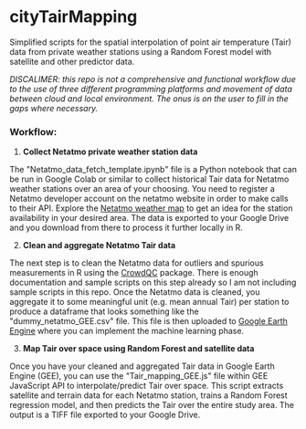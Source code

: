 # cityTairMapping

Simplified scripts for the spatial interpolation of point air temperature (Tair) data from private weather stations using a Random Forest model with satellite and other predictor data.

*DISCALIMER: this repo is not a comprehensive and functional workflow due to the use of three different programming platforms and movement of data between cloud and local environment. The onus is on the user to fill in the gaps where necessary.*

### Workflow:
1. **Collect Netatmo private weather station data**

The "Netatmo_data_fetch_template.ipynb" file is a Python notebook that can be run in Google Colab or similar to collect historical Tair data for Netatmo weather stations over an area of your choosing. You need to register a Netatmo developer account on the netatmo website in order to make calls to their API. Explore the [Netatmo weather map](https://weathermap.netatmo.com/) to get an idea for the station availability in your desired area. The data is exported to your Google Drive and you download from there to process it further locally in R.

2. **Clean and aggregate Netatmo Tair data**

The next step is to clean the Netatmo data for outliers and spurious measurements in R using the [CrowdQC](https://depositonce.tu-berlin.de/handle/11303/7520.3) package. There is enough documentation and sample scripts on this step already so I am not including sample scripts in this repo. Once the Netatmo data is cleaned, you aggregate it to some meaningful unit (e.g. mean annual Tair) per station to produce a dataframe that looks something like the "dummy_netatmo_GEE.csv" file. This file is then uploaded to [Google Earth Engine](https://earthengine.google.com/) where you can implement the machine learning phase.

3. **Map Tair over space using Random Forest and satellite data**

Once you have your cleaned and aggregated Tair data in Google Earth Engine (GEE), you can use the "Tair_mapping_GEE.js" file within GEE JavaScript API to interpolate/predict Tair over space. This script extracts satellite and terrain data for each Netatmo station, trains a Random Forest regression model, and then predicts the Tair over the entire study area. The output is a TIFF file exported to your Google Drive. 
